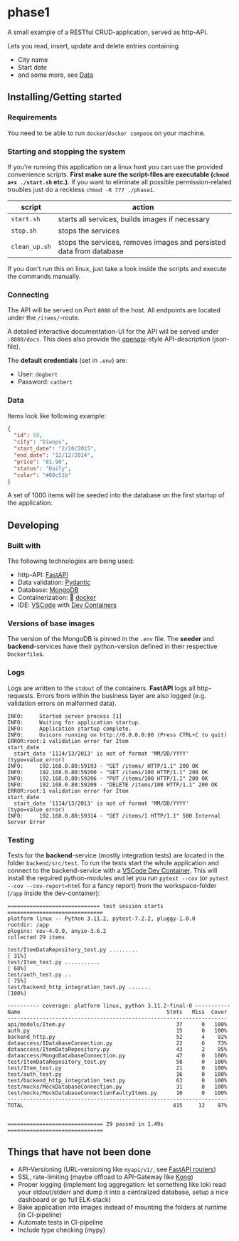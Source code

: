 # phase1

A small example of a RESTful CRUD-application, served as http-API.

Lets you read, insert, update and delete entries containing

- City name
- Start date
- and some more, see [Data](#data)

## Installing/Getting started

### Requirements

You need to be able to run `docker`/`docker compose` on your machine.

### Starting and stopping the system

If you're running this application on a linux host you can use the provided convenience scripts.
**First make sure the script-files are executable (`chmod a+x ./start.sh` etc.).**
If you want to eliminate all possible permission-related troubles just do a reckless `chmod -R 777 ./phase1`.

| script        | action                                                              |
| ------------- | ------------------------------------------------------------------- |
| `start.sh`    | starts all services, builds images if necessary                     |
| `stop.sh`     | stops the services                                                  |
| `clean_up.sh` | stops the services, removes images and persisted data from database |

If you don't run this on linux, just take a look inside the scripts and execute the commands manually.

### Connecting

The API will be served on Port `8080` of the host.
All endpoints are located under the `/items/`-route.

A detailed interactive documentation-UI for the API will be served under `:8080/docs`.
This does also provide the [openapi](https://www.openapis.org/)-style API-description (json-file).

The **default credentials** (set in `.env`) are:

- User: `dogbert`
- Password: `catbert`

### Data

Items look like following example:

```json
{
  "id": 59,
  "city": "Diwopu",
  "start_date": "2/20/2015",
  "end_date": "12/12/2014",
  "price": "81.90",
  "status": "Daily",
  "color": "#08c51b"
}
```

A set of 1000 items will be seeded into the database on the first startup of the application.

## Developing


### Built with
The following technologies are being used:

- http-API: [FastAPI](https://fastapi.tiangolo.com/)
- Data validation: [Pydantic](https://docs.pydantic.dev/)
- Database: [MongoDB](https://www.mongodb.com/)
- Containerization: 🐳 [docker](https://www.docker.com/)
- IDE: [VSCode](https://code.visualstudio.com/) with [Dev Containers](https://code.visualstudio.com/docs/devcontainers/containers)

### Versions of base images

The version of the MongoDB is pinned in the `.env` file.
The **seeder** and **backend**-services have their python-version defined in their respective `Dockerfile`s.

### Logs

Logs are written to the `stdout` of the containers.
**FastAPI** logs all http-requests.
Errors from within the business layer are also logged (e.g. validation errors on malformed data).

```
INFO:     Started server process [1]
INFO:     Waiting for application startup.
INFO:     Application startup complete.
INFO:     Uvicorn running on http://0.0.0.0:80 (Press CTRL+C to quit)
ERROR:root:1 validation error for Item
start_date
  start_date '1114/13/2013' is not of format 'MM/DD/YYYY' (type=value_error)
INFO:     192.168.0.80:59193 - "GET /items/ HTTP/1.1" 200 OK
INFO:     192.168.0.80:59200 - "GET /items/100 HTTP/1.1" 200 OK
INFO:     192.168.0.80:59206 - "PUT /items/100 HTTP/1.1" 200 OK
INFO:     192.168.0.80:59209 - "DELETE /items/100 HTTP/1.1" 200 OK
ERROR:root:1 validation error for Item
start_date
  start_date '1114/13/2013' is not of format 'MM/DD/YYYY' (type=value_error)
INFO:     192.168.0.80:59314 - "GET /items/1 HTTP/1.1" 500 Internal Server Error
```

### Testing

Tests for the **backend**-service (mostly integration tests) are located in the folder `backend/src/test`.
To run the tests start the whole application and connect to the backend-service with a [VSCode Dev Container](https://code.visualstudio.com/docs/devcontainers/containers).
This will install the required python-modules and let you run `pytest --cov` (or `pytest --cov --cov-report=html` for a fancy report) from the workspace-folder (`/app` inside the dev-container):

```
============================= test session starts ==============================
platform linux -- Python 3.11.2, pytest-7.2.2, pluggy-1.0.0
rootdir: /app
plugins: cov-4.0.0, anyio-3.6.2
collected 29 items

test/ItemDataRepository_test.py .........                                [ 31%]
test/Item_test.py ...........                                            [ 68%]
test/auth_test.py ..                                                     [ 75%]
test/backend_http_integration_test.py .......                            [100%]

---------- coverage: platform linux, python 3.11.2-final-0 -----------
Name                                              Stmts   Miss  Cover
---------------------------------------------------------------------
api/models/Item.py                                   37      0   100%
auth.py                                              15      0   100%
backend_http.py                                      52      4    92%
dataaccess/IDatabaseConnection.py                    22      6    73%
dataaccess/ItemDataRepository.py                     43      2    95%
dataaccess/MongoDatabaseConnection.py                47      0   100%
test/ItemDataRepository_test.py                      58      0   100%
test/Item_test.py                                    21      0   100%
test/auth_test.py                                    16      0   100%
test/backend_http_integration_test.py                63      0   100%
test/mocks/MockDatabaseConnection.py                 31      0   100%
test/mocks/MockDatabaseConnectionFaultyItems.py      10      0   100%
---------------------------------------------------------------------
TOTAL                                               415     12    97%


============================== 29 passed in 1.49s ==============================
```

## Things that have not been done

- API-Versioning (URL-versioning like `myapi/v1/`, see [FastAPI routers](https://fastapi.tiangolo.com/tutorial/bigger-applications/))
- SSL, rate-limiting (maybe offload to API-Gateway like [Kong](https://konghq.com/))
- Proper logging (implement log aggregation: let something like loki read your stdout/stderr and dump it into a centralized database, setup a nice dashboard or go full ELK-stack)
- Bake application into images instead of mounting the folders at runtime (in CI-pipeline)
- Automate tests in CI-pipeline
- Include type checking (mypy)
